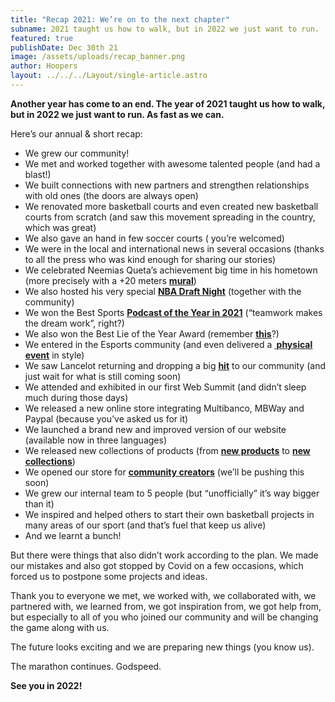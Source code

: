 ```yaml
---
title: "Recap 2021: We’re on to the next chapter"
subname: 2021 taught us how to walk, but in 2022 we just want to run.
featured: true
publishDate: Dec 30th 21
image: /assets/uploads/recap_banner.png
author: Hoopers
layout: ../../../Layout/single-article.astro
---
```

**Another year has come to an end. The year of 2021 taught us how to walk, but in 2022 we just want to run. As fast as we can.** 

Here’s our annual & short recap:

* We grew our community! 
* We met and worked together with awesome talented people (and had a blast!)
* We built connections with new partners and strengthen relationships with old ones (the doors are always open)
* We renovated more basketball courts and even created new basketball courts from scratch (and saw this movement spreading in the country, which was great)
* We also gave an hand in few soccer courts ( you’re welcomed)
* We were in the local and international news in several occasions (thanks to all the press who was kind enough for sharing our stories)
* We celebrated Neemias Queta’s achievement big time in his hometown (more precisely with a +20 meters <u>**[mural](https://www.instagram.com/p/CR2C-DgBM1M/)**</u>)
* We also hosted his very special <u>**[NBA Draft Night](https://www.youtube.com/watch?v=XDhLj-yavpI)**</u> (together with the community)
* We won the Best Sports <u>**[Podcast of the Year in 2021](https://podes.pt/vencedores/)**</u> (“teamwork makes the dream work”, right?)
* We also won the Best Lie of the Year Award (remember <u>**[this](https://hoopers.club/posts/articles/2021-10-12-hoopers-lan%C3%A7a-novo-campo-ic%C3%B3nico-no-canal-do-suez/)**</u>?)
* We entered in the Esports community (and even delivered a **[ ](https://www.instagram.com/p/CRrehnahxPi/)**<u>**[physical event](https://www.instagram.com/p/CRrehnahxPi/)**</u> in style)
* We saw Lancelot returning and dropping a big <u>**[hit](https://open.spotify.com/album/6EhS1OTh45xjmt75lsuojx)**</u> to our community (and just wait for what is still coming soon)
* We attended and exhibited in our first Web Summit (and didn’t sleep much during those days)
* We released a new online store integrating Multibanco, MBWay and Paypal (because you’ve asked us for it)
* We launched a brand new and improved version of our website (available now in three languages)
* We released new collections of products (from <u>**[new products](https://hoopers.store/collections/todos-produtos)**</u> to <u>**[new collections](https://hoopers.store/collections/box)**</u>)
* We opened our store for <u>**[community creators](https://hoopers.store/collections/bolas/products/hoopers-x-maze-005)**</u> (we’ll be pushing this soon)
* We grew our internal team to 5 people (but “unofficially” it’s way bigger than it)
* We inspired and helped others to start their own basketball projects in many areas of our sport (and that’s fuel that keep us alive)
* And we learnt a bunch!

But there were things that also didn’t work according to the plan. We made our mistakes and also got stopped by Covid on a few occasions, which forced us to postpone some projects and ideas.

Thank you to everyone we met, we worked with, we collaborated with, we partnered with, we learned from, we got inspiration from, we got help from, but especially to all of you who joined our community and will be changing the game along with us.

The future looks exciting and we are preparing new things (you know us).

The marathon continues. Godspeed.

**See you in 2022!**